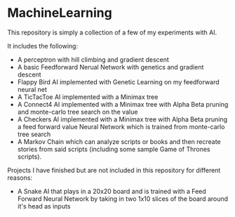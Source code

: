 # MachineLearning
This repository is simply a collection of a few of my experiments with AI. 

It includes the following:
* A perceptron with hill climbing and gradient descent
* A basic Feedforward Nerual Network with genetics and gradient descent
* Flappy Bird AI implemented with Genetic Learning on my feedforward neural net
* A TicTacToe AI implemented with a Minimax tree
* A Connect4 AI implemented with a Minimax tree with Alpha Beta pruning and monte-carlo tree search on the value
* A Checkers AI implemented with a Minimax tree with Alpha Beta pruning a feed forward value Neural Network which is trained from monte-carlo tree search
* A Markov Chain which can analyze scripts or books and then recreate stories from said scripts (including some sample Game of Thrones scripts).

Projects I have finished but are not included in this repository for different reasons:
* A Snake AI that plays in a 20x20 board and is trained with a Feed Forward Neural Network by taking in two 1x10 slices of the board around it's head as inputs

